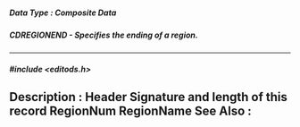 ##### Data Type : Composite Data
##### CDREGIONEND - Specifies the ending of a region.
---
##### #include <editods.h>
**Description :**
Header  Signature and length of this record
RegionNum
RegionName
**See Also :**
[](D:/md_files/.md)
---
